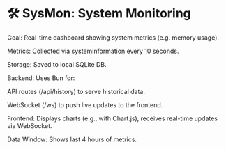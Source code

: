 # 🛠 SysMon: System Monitoring

Goal: Real-time dashboard showing system metrics (e.g. memory usage).

Metrics: Collected via systeminformation every 10 seconds.

Storage: Saved to local SQLite DB.

Backend: Uses Bun for:

API routes (/api/history) to serve historical data.

WebSocket (/ws) to push live updates to the frontend.

Frontend: Displays charts (e.g., with Chart.js), receives real-time updates via WebSocket.

Data Window: Shows last 4 hours of metrics.
